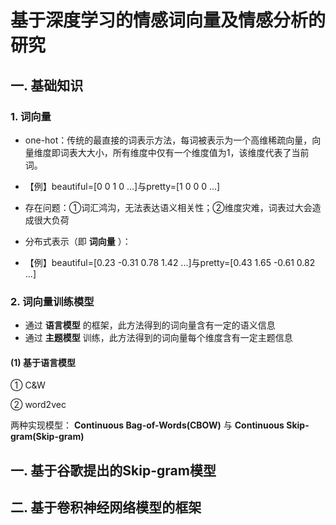# 基于深度学习的情感词向量及情感分析的研究

## 一. 基础知识

### 1. 词向量

* one-hot：传统的最直接的词表示方法，每词被表示为一个高维稀疏向量，向量维度即词表大大小，所有维度中仅有一个维度值为1，该维度代表了当前词。
* 【例】beautiful=[0 0 1 0 ...]与pretty=[1 0 0 0 ...]
* 存在问题：①词汇鸿沟，无法表达语义相关性；②维度灾难，词表过大会造成很大负荷


* 分布式表示（即 **词向量** ）：
* 【例】beautiful=[0.23 -0.31 0.78 1.42 ...]与pretty=[0.43 1.65 -0.61 0.82 ...]

### 2. 词向量训练模型

* 通过 **语言模型** 的框架，此方法得到的词向量含有一定的语义信息
* 通过 **主题模型** 训练，此方法得到的词向量每个维度含有一定主题信息

#### (1) 基于语言模型

① C&W



② word2vec

两种实现模型： **Continuous Bag-of-Words(CBOW)** 与 **Continuous Skip-gram(Skip-gram)** 



## 一. 基于谷歌提出的Skip-gram模型



## 二. 基于卷积神经网络模型的框架

